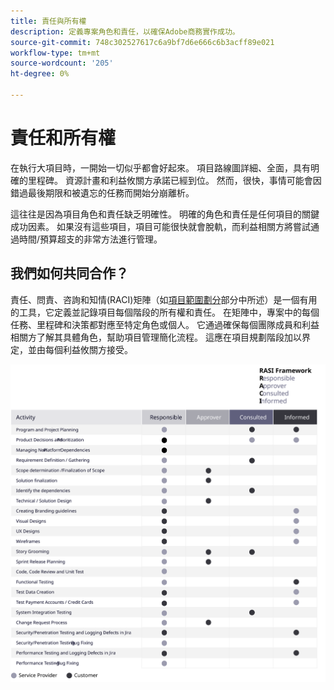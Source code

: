 ```yaml
---
title: 責任與所有權
description: 定義專案角色和責任，以確保Adobe商務實作成功。
source-git-commit: 748c302527617c6a9bf7d6e666c6b3acff89e021
workflow-type: tm+mt
source-wordcount: '205'
ht-degree: 0%

---
```



# 責任和所有權

在執行大項目時，一開始一切似乎都會好起來。 項目路線圖詳細、全面，具有明確的里程碑。 資源計畫和利益攸關方承諾已經到位。 然而，很快，事情可能會因錯過最後期限和被遺忘的任務而開始分崩離析。

這往往是因為項目角色和責任缺乏明確性。 明確的角色和責任是任何項目的關鍵成功因素。 如果沒有這些項目，項目可能很快就會脫軌，而利益相關方將嘗試通過時間/預算超支的非常方法進行管理。


## 我們如何共同合作？

責任、問責、咨詢和知情(RACI)矩陣（如[項目範圍劃分](../project-scope/deliverables.md)部分中所述）是一個有用的工具，它定義並記錄項目每個階段的所有權和責任。 在矩陣中，專案中的每個任務、里程碑和決策都對應至特定角色或個人。 它通過確保每個團隊成員和利益相關方了解其具體角色，幫助項目管理簡化流程。 這應在項目規劃階段加以界定，並由每個利益攸關方接受。

![描述RACI框架的表](../../assets/playbooks/raci.svg)
